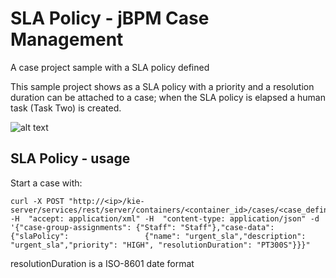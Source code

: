 # SLA Policy - jBPM Case Management


A case project sample with a SLA policy defined

This sample project shows as a SLA policy with a priority and a resolution duration can be attached to a case; when the SLA policy is elapsed a human task (Task Two) is created.

![alt text](https://github.com/hifly81/slapolicy-sample/blob/master/src/main/resources/com/redhat/slapolicy_example/slapolicy-example.SLA_policy_sample-svg.svg)

## SLA Policy - usage

Start a case with:

```
curl -X POST "http://<ip>/kie-server/services/rest/server/containers/<container_id>/cases/<case_definition_id>/instances" -H  "accept: application/xml" -H  "content-type: application/json" -d '{"case-group-assignments": {"Staff": "Staff"},"case-data": {"slaPolicy":                 {"name": "urgent_sla","description": "urgent_sla","priority": "HIGH", "resolutionDuration": "PT300S"}}}"
```

resolutionDuration is a ISO-8601 date format
